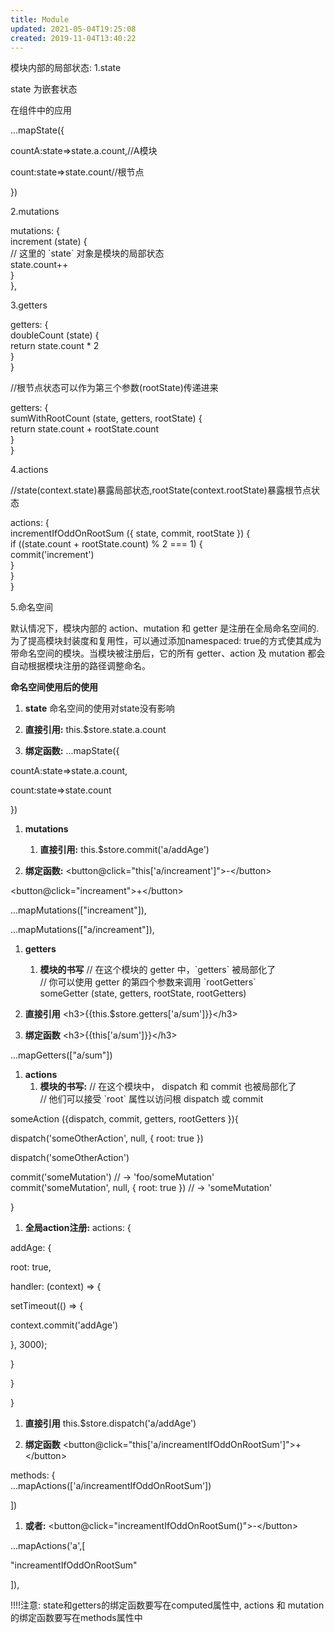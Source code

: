 ```yaml
---
title: Module
updated: 2021-05-04T19:25:08
created: 2019-11-04T13:40:22
---
```


模块内部的局部状态:
1.state

state 为嵌套状态

在组件中的应用

...mapState({

countA:state=\>state.a.count,//A模块

count:state=\>state.count//根节点

})

2.mutations

mutations: {  
increment (state) {  
// 这里的 \`state\` 对象是模块的局部状态  
state.count++  
}  
},

3.getters

getters: {  
doubleCount (state) {  
return state.count \* 2  
}  
}

//根节点状态可以作为第三个参数(rootState)传递进来

getters: {  
sumWithRootCount (state, getters, rootState) {  
return state.count + rootState.count  
}  
}

4.actions

//state(context.state)暴露局部状态,rootState(context.rootState)暴露根节点状态

actions: {  
incrementIfOddOnRootSum ({ state, commit, rootState }) {  
if ((state.count + rootState.count) % 2 === 1) {  
commit('increment')  
}  
}  
}

5.命名空间

默认情况下，模块内部的 action、mutation 和 getter 是注册在全局命名空间的.为了提高模块封装度和复用性，可以通过添加namespaced: true的方式使其成为带命名空间的模块。当模块被注册后，它的所有 getter、action 及 mutation 都会自动根据模块注册的路径调整命名。

**命名空间使用后的使用**
1.  **state**
命名空间的使用对state没有影响
1.  **直接引用:**
this.\$store.state.a.count

1.  **绑定函数:**
...mapState({

countA:state=\>state.a.count,

count:state=\>state.count

})
1.  **mutations**
    1.  **直接引用:**
this.\$store.commit('a/addAge')

1.  **绑定函数:**
\<button@click="this\['a/increament'\]"\>-\</button\>

\<button@click="increament"\>+\</button\>

...mapMutations(\["increament"\]),

...mapMutations(\["a/increament"\]),

1.  **getters**
    1.  **模块的书写**
// 在这个模块的 getter 中，\`getters\` 被局部化了  
// 你可以使用 getter 的第四个参数来调用 \`rootGetters\`  
someGetter (state, getters, rootState, rootGetters)

1.  **直接引用**
\<h3\>{{this.\$store.getters\['a/sum'\]}}\</h3\>

1.  **绑定函数**
\<h3\>{{this\['a/sum'\]}}\</h3\>

...mapGetters(\["a/sum"\])
1.  **actions**
    1.  **模块的书写:**
// 在这个模块中， dispatch 和 commit 也被局部化了  
// 他们可以接受 \`root\` 属性以访问根 dispatch 或 commit

someAction ({dispatch, commit, getters, rootGetters }){

dispatch('someOtherAction', null, { root: true })

dispatch('someOtherAction')

commit('someMutation') // -\> 'foo/someMutation'  
commit('someMutation', null, { root: true }) // -\> 'someMutation'

}
1.  **全局action注册:**
actions: {

addAge: {

root: true,

handler: (context) =\> {

setTimeout(() =\> {

context.commit('addAge')

}, 3000);

}

}

}

1.  **直接引用**
this.\$store.dispatch('a/addAge')

1.  **绑定函数**
\<button@click="this\['a/increamentIfOddOnRootSum'\]"\>+\</button\>

methods: {  
...mapActions(\['a/increamentIfOddOnRootSum'\])

\])
1.  **或者:**
\<button@click="increamentIfOddOnRootSum()"\>-\</button\>

...mapActions('a',\[

"increamentIfOddOnRootSum"

\]),

!!!!注意: state和getters的绑定函数要写在computed属性中,
actions 和 mutation 的绑定函数要写在methods属性中
